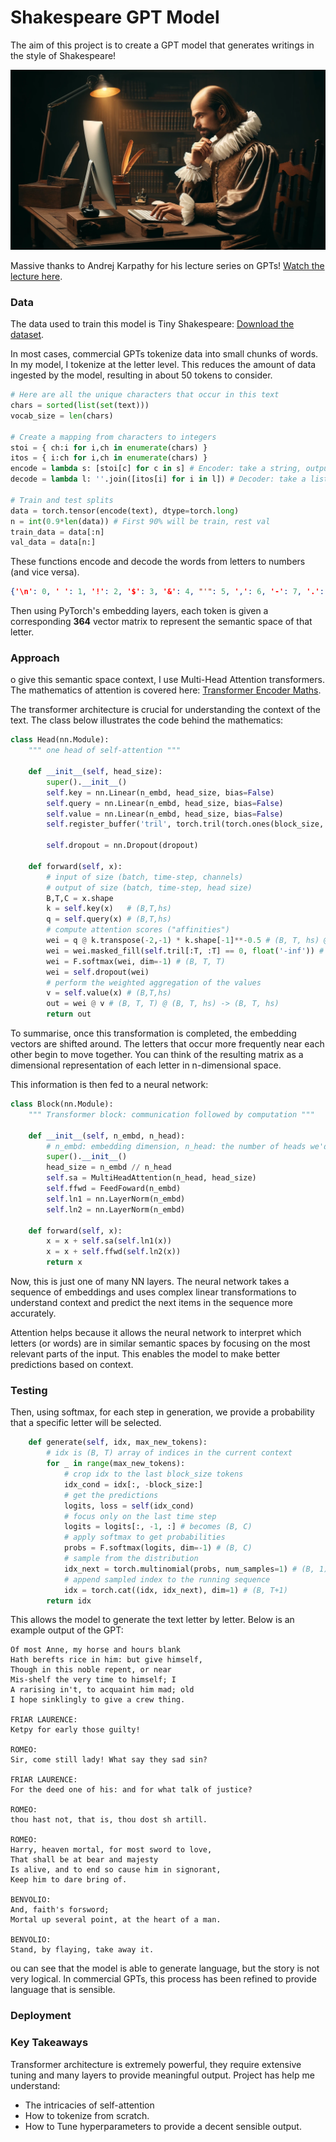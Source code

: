 # Shakespeare GPT Model

The aim of this project is to create a GPT model that generates writings in the style of Shakespeare!

<img src="./images/shakespeare.webp" alt="Shakespeare" width=800/> 

Massive thanks to Andrej Karpathy for his lecture series on GPTs! [Watch the lecture here](https://www.youtube.com/watch?v=kCc8FmEb1nY&t=4946s).

### Data

The data used to train this model is Tiny Shakespeare: [Download the dataset](https://raw.githubusercontent.com/karpathy/char-rnn/master/data/tinyshakespeare/input.txt).

In most cases, commercial GPTs tokenize data into small chunks of words. In my model, I tokenize at the letter level. This reduces the amount of data ingested by the model, resulting in about 50 tokens to consider.

```python
# Here are all the unique characters that occur in this text
chars = sorted(list(set(text)))
vocab_size = len(chars)

# Create a mapping from characters to integers
stoi = { ch:i for i,ch in enumerate(chars) }
itos = { i:ch for i,ch in enumerate(chars) }
encode = lambda s: [stoi[c] for c in s] # Encoder: take a string, output a list of integers
decode = lambda l: ''.join([itos[i] for i in l]) # Decoder: take a list of integers, output a string

# Train and test splits
data = torch.tensor(encode(text), dtype=torch.long)
n = int(0.9*len(data)) # First 90% will be train, rest val
train_data = data[:n]
val_data = data[n:]
```

These functions encode and decode the words from letters to numbers (and vice versa).

```JSON
{'\n': 0, ' ': 1, '!': 2, '$': 3, '&': 4, "'": 5, ',': 6, '-': 7, '.': 8, '3': 9, ':': 10, ';': 11, '?': 12, 'A': 13, 'B': 14, 'C': 15, 'D': 16, 'E': 17, 'F': 18, 'G': 19, 'H': 20, 'I': 21, 'J': 22, 'K': 23, 'L': 24, 'M': 25, 'N': 26, 'O': 27, 'P': 28, 'Q': 29, 'R': 30, 'S': 31, 'T': 32, 'U': 33, 'V': 34, 'W': 35, 'X': 36, 'Y': 37, 'Z': 38, 'a': 39, 'b': 40, 'c': 41, 'd': 42, 'e': 43, 'f': 44, 'g': 45, 'h': 46, 'i': 47, 'j': 48, 'k': 49, 'l': 50, 'm': 51, 'n': 52, 'o': 53, 'p': 54, 'q': 55, 'r': 56, 's': 57, 't': 58, 'u': 59, 'v': 60, 'w': 61, 'x': 62, 'y': 63, 'z': 64}
```

Then using PyTorch's embedding layers, each token is given a corresponding **364** vector matrix to represent the semantic space of that letter.

### Approach

o give this semantic space context, I use Multi-Head Attention transformers. The mathematics of attention is covered here: [Transformer Encoder Maths](https://github.com/jotren/Machine-Learning-Teaching-Material/blob/main/theory/Transformer%20Encoder%20Maths.md).

The transformer architecture is crucial for understanding the context of the text. The class below illustrates the code behind the mathematics:

```python
class Head(nn.Module):
    """ one head of self-attention """

    def __init__(self, head_size):
        super().__init__()
        self.key = nn.Linear(n_embd, head_size, bias=False)
        self.query = nn.Linear(n_embd, head_size, bias=False)
        self.value = nn.Linear(n_embd, head_size, bias=False)
        self.register_buffer('tril', torch.tril(torch.ones(block_size, block_size)))

        self.dropout = nn.Dropout(dropout)

    def forward(self, x):
        # input of size (batch, time-step, channels)
        # output of size (batch, time-step, head size)
        B,T,C = x.shape
        k = self.key(x)   # (B,T,hs)
        q = self.query(x) # (B,T,hs)
        # compute attention scores ("affinities")
        wei = q @ k.transpose(-2,-1) * k.shape[-1]**-0.5 # (B, T, hs) @ (B, hs, T) -> (B, T, T)
        wei = wei.masked_fill(self.tril[:T, :T] == 0, float('-inf')) # (B, T, T)
        wei = F.softmax(wei, dim=-1) # (B, T, T)
        wei = self.dropout(wei)
        # perform the weighted aggregation of the values
        v = self.value(x) # (B,T,hs)
        out = wei @ v # (B, T, T) @ (B, T, hs) -> (B, T, hs)
        return out

```
To summarise, once this transformation is completed, the embedding vectors are shifted around. The letters that occur more frequently near each other begin to move together. You can think of the resulting matrix as a dimensional representation of each letter in n-dimensional space.

This information is then fed to a neural network:

```python
class Block(nn.Module):
    """ Transformer block: communication followed by computation """

    def __init__(self, n_embd, n_head):
        # n_embd: embedding dimension, n_head: the number of heads we'd like
        super().__init__()
        head_size = n_embd // n_head
        self.sa = MultiHeadAttention(n_head, head_size)
        self.ffwd = FeedFoward(n_embd)
        self.ln1 = nn.LayerNorm(n_embd)
        self.ln2 = nn.LayerNorm(n_embd)

    def forward(self, x):
        x = x + self.sa(self.ln1(x))
        x = x + self.ffwd(self.ln2(x))
        return x

```
Now, this is just one of many NN layers. The neural network takes a sequence of embeddings and uses complex linear transformations to understand context and predict the next items in the sequence more accurately.

Attention helps because it allows the neural network to interpret which letters (or words) are in similar semantic spaces by focusing on the most relevant parts of the input. This enables the model to make better predictions based on context.

### Testing

Then, using softmax, for each step in generation, we provide a probability that a specific letter will be selected.

```python
    def generate(self, idx, max_new_tokens):
        # idx is (B, T) array of indices in the current context
        for _ in range(max_new_tokens):
            # crop idx to the last block_size tokens
            idx_cond = idx[:, -block_size:]
            # get the predictions
            logits, loss = self(idx_cond)
            # focus only on the last time step
            logits = logits[:, -1, :] # becomes (B, C)
            # apply softmax to get probabilities
            probs = F.softmax(logits, dim=-1) # (B, C)
            # sample from the distribution
            idx_next = torch.multinomial(probs, num_samples=1) # (B, 1)
            # append sampled index to the running sequence
            idx = torch.cat((idx, idx_next), dim=1) # (B, T+1)
        return idx
```

This allows the model to generate the text letter by letter. Below is an example output of the GPT:
```
Of most Anne, my horse and hours blank
Hath berefts rice in him: but give himself,
Though in this noble repent, or near
Mis-shelf the very time to himself; I
A rarising in't, to acquaint him mad; old
I hope sinklingly to give a crew thing.

FRIAR LAURENCE:
Ketpy for early those guilty!

ROMEO:
Sir, come still lady! What say they sad sin?

FRIAR LAURENCE:
For the deed one of his: and for what talk of justice?

ROMEO:
thou hast not, that is, thou dost sh artill.

ROMEO:
Harry, heaven mortal, for most sword to love,
That shall be at bear and majesty
Is alive, and to end so cause him in signorant,
Keep him to dare bring of.

BENVOLIO:
And, faith's forsword;
Mortal up several point, at the heart of a man.

BENVOLIO:
Stand, by flaying, take away it.
```

ou can see that the model is able to generate language, but the story is not very logical. In commercial GPTs, this process has been refined to provide language that is sensible.

### Deployment



### Key Takeaways

Transformer architecture is extremely powerful, they require extensive tuning and many layers to provide meaningful output. Project has help me understand:

- The intricacies of self-attention
- How to tokenize from scratch.
- How to Tune hyperparameters to provide a decent sensible output.
